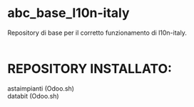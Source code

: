 # abc_base_l10n-italy
Repository di base per il corretto funzionamento di l10n-italy.
<br/>
<br/>
# REPOSITORY INSTALLATO:
astaimpianti (Odoo.sh) <br/>
databit (Odoo.sh) <br/>

